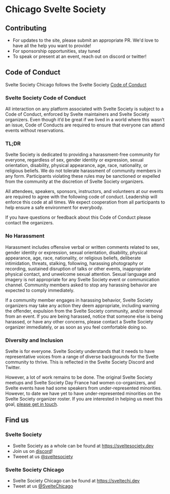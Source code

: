 # Chicago Svelte Society

## Contributing

- For updates to the site, please submit an appropriate PR. We'd love to have all the help you want to provide!
- For sponsorship opportunities, stay tuned
- To speak or present at an event, reach out on discord or twitter!

## Code of Conduct

Svelte Society Chicago follows the Svelte Society [Code of Conduct](https://sveltesociety.dev/about)

### Svelte Society Code of Conduct
All interaction on any platform associated with Svelte Society is subject to a Code of Conduct, enforced by Svelte maintainers and Svelte Society organizers. Even though it’d be great if we lived in a world where this wasn’t an issue, Code of Conducts are required to ensure that everyone can attend events without reservations.

### TL;DR
Svelte Society is dedicated to providing a harassment-free community for everyone, regardless of sex, gender identity or expression, sexual orientation, disability, physical appearance, age, race, nationality, or religious beliefs. We do not tolerate harassment of community members in any form. Participants violating these rules may be sanctioned or expelled from the community at the discretion of Svelte Society organizers.

All attendees, speakers, sponsors, instructors, and volunteers at our events are required to agree with the following code of conduct. Leadership will enforce this code at all times. We expect cooperation from all participants to help ensure a safe environment for everybody.

If you have questions or feedback about this Code of Conduct please contact the organizers.

### No Harassment
Harassment includes offensive verbal or written comments related to sex, gender identity or expression, sexual orientation, disability, physical appearance, age, race, nationality, or religious beliefs, deliberate intimidation, threats, stalking, following, harassing photography or recording, sustained disruption of talks or other events, inappropriate physical contact, and unwelcome sexual attention. Sexual language and imagery is not appropriate for any Svelte Society event or communication channel. Community members asked to stop any harassing behavior are expected to comply immediately.

If a community member engages in harassing behavior, Svelte Society organizers may take any action they deem appropriate, including warning the offender, expulsion from the Svelte Society community, and/or removal from an event. If you are being harassed, notice that someone else is being harassed, or have any other concerns, please contact a Svelte Society organizer immediately, or as soon as you feel comfortable doing so.

### Diversity and Inclusion
Svelte is for everyone. Svelte Society understands that it needs to have representative voices from a range of diverse backgrounds for the Svelte community to thrive. This is reflected in the Svelte Society Discord and Twitter.

However, a lot of work remains to be done. The original Svelte Society meetups and Svelte Society Day France had women co-organizers, and Svelte events have had some speakers from under-represented minorities. However, to date we have yet to have under-represented minorities on the Svelte Society organizer roster. If you are interested in helping us meet this goal, [please get in touch](https://discord.gg/tnu54nB).

## Find us

### Svelte Society
- Svelte Society as a whole can be found at https://sveltesociety.dev
- Join us on [discord](https://discord.gg/tnu54nB)!
- Tweeet at us [@sveltesociety](https://twitter.com/sveltesociety)

### Svelte Society Chicago
- Svelte Society Chicago can be found at https://sveltechi.dev
- Tweet at us [@SvelteChicago](https://twitter.com/SvelteChicago)
